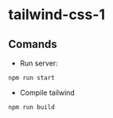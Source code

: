 # tailwind-css-1

## Comands

- Run server:

```shell
npm run start
```

- Compile tailwind

 ```shell
npm run build
```

